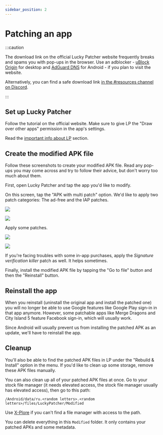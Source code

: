 ```yaml
---
sidebar_position: 2
---
```


# Patching an app

:::caution

The download link on the official Lucky Patcher website frequently breaks and spams you with pop-ups in the browser. Use an adblocker - [uBlock Origin](https://ublockorigin.com) for desktop and [AdGuard DNS](https://adguard-dns.io/en/public-dns.html) for Android - if you plan to visit the website.

Alternatively, you can find a safe download link [in the #resources channel on Discord](https://discord.gg/RS5ddYf7mw).

:::

## Set up Lucky Patcher

Follow the tutorial on the official website. Make sure to give LP the "Draw over other apps" permission in the app's settings.

Read the [important info about LP](/docs/lp-info.md) section.

## Create the modified APK file

Follow these screenshots to create your modified APK file. Read any pop-ups you may come across and try to follow their advice, but don't worry too much about them.

First, open Lucky Patcher and tap the app you'd like to modify.

On this screen, tap the "APK with multi patch" option. We'd like to apply two patch categories: The ad-free and the IAP patches.

![](/img/create_modified_apk.jpg)

![](/img/rebuild_categories_selection.jpg)

Apply some patches.

![](/img/ad_patches.jpg)

![](/img/iap_patches.jpg)

If you're facing troubles with some in-app purchases, apply the _Signature verification killer_ patch as well. It helps sometimes.

Finally, install the modified APK file by tapping the "Go to file" button and then the "Reinstall" button.

## Reinstall the app

When you reinstall (uninstall the original app and install the patched one) you will no longer be able to use Google features like Google Play sign-in in that app anymore. However, some patchable apps like Merge Dragons and City Island 5 feature Facebook sign-in, which will usually work.

Since Android will usually prevent us from installing the patched APK as an update, we'll have to reinstall the app.

## Cleanup

You'll also be able to find the patched APK files in LP under the "Rebuild & Install" option in the menu. If you'd like to clean up some storage, remove these APK files manually.

You can also clean up all of your patched APK files at once. Go to your stock file manager (it needs elevated access, the stock file manager usually has elevated access), then go to this path:

`/Android/data/ru.<random letters>.<random letters>/files/LuckyPatcher/Modified`

Use [X-Plore](https://play.google.com/store/apps/details?id=com.lonelycatgames.Xplore) if you can't find a file manager with access to the path.

You can delete everything in this `Modified` folder. It only contains your patched APKs and some metadata.
